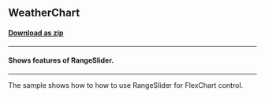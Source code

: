 ## WeatherChart
#### [Download as zip](https://grapecity.github.io/DownGit/#/home?url=https://github.com/GrapeCity/ComponentOne-WPF-Samples/tree/master/NET_4.5.2/C1.WPF.FlexChart/CS/WeatherChart)
____
#### Shows features of RangeSlider.
____
The sample shows how to how to use RangeSlider for FlexChart control.
